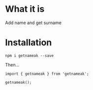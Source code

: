 # What it is

Add name and get surname

# Installation

`npm i getnameak --save`

Then...

```
import { getnameak } from 'getnameak';

getnameak();

```


